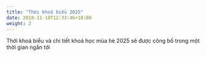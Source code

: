```yaml
---
title: "Thời khoá biểu 2025"
date: 2018-11-18T12:33:46+10:00
weight: 2
---
```


Thời khoá biểu và chi tiết khoá học mùa hè 2025 sẽ được công bố trong một thời gian ngắn tới